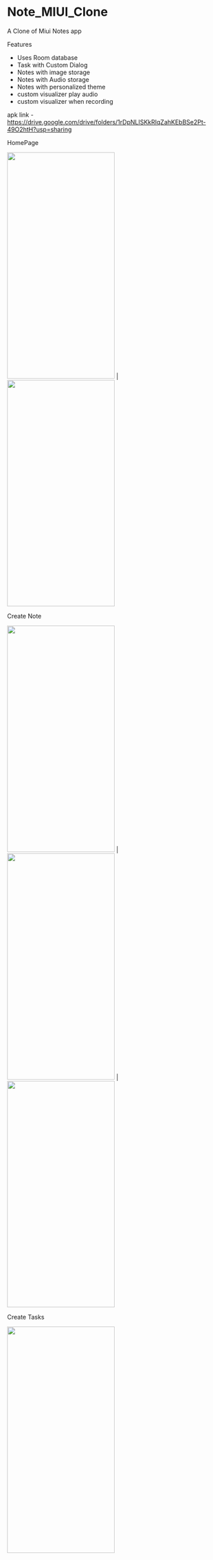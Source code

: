 # Note_MIUI_Clone
A  Clone of Miui Notes app 

Features 
- Uses Room database
- Task with Custom Dialog
- Notes with image storage
- Notes with Audio storage
- Notes with personalized theme
- custom visualizer play audio
- custom visualizer when recording

apk link - https://drive.google.com/drive/folders/1rDpNLISKkRIqZahKEbBSe2Pt-49O2htH?usp=sharing

HomePage

<img src="https://github.com/user0234/Note_MIUI_Clone/assets/129966531/e6c67bc6-0acd-4438-8c00-dc44ddaf6617" width="250" height="527" style="padding: 10px,40px,10px,10px" > | <img src="https://github.com/user0234/Note_MIUI_Clone/assets/129966531/ceb77ded-5b52-4115-8124-03a744d8e30b" width="250" height="527" style="padding: 10px,40px,10px,10px">


Create Note 

<img src="https://github.com/user0234/Note_MIUI_Clone/assets/129966531/02576935-62cc-4d20-9b5e-2cf69c816840" width="250" height="527" style="padding: 10px,40px,10px,10px" > |
<img src="https://github.com/user0234/Note_MIUI_Clone/assets/129966531/bdba89e8-be6c-498e-ae0b-81f627110afb" width="250" height="527" style="padding: 10px,40px,10px,10px" > |
<img src="https://github.com/user0234/Note_MIUI_Clone/assets/129966531/e61b2714-0854-4960-8f54-d179b17f23bd" width="250" height="527" style="padding: 10px,40px,10px,10px" >

Create Tasks

<img src="https://github.com/user0234/Note_MIUI_Clone/assets/129966531/722fe071-e82c-49df-b013-8c251fbc66bf" width="250" height="527" style="padding: 10px,40px,10px,10px" >


